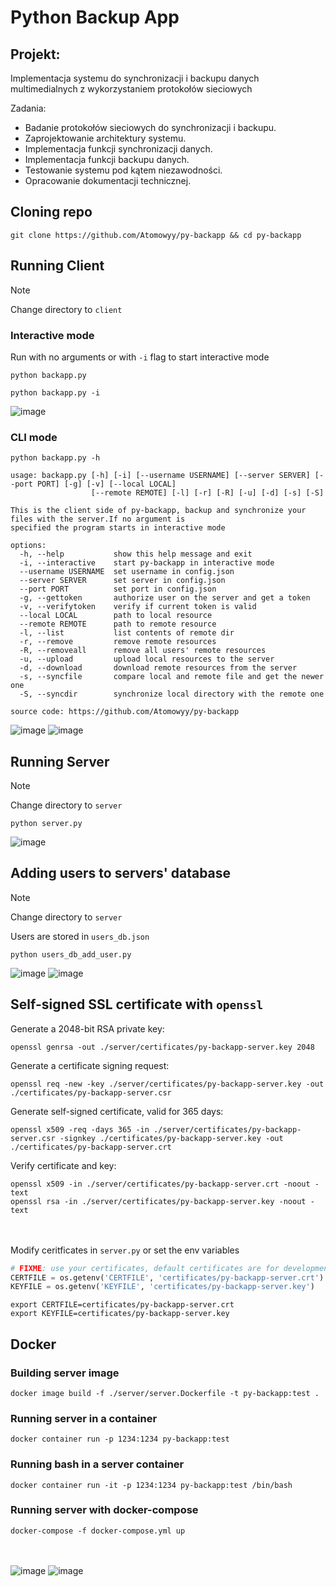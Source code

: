 # Python Backup App

## Projekt:
Implementacja systemu do synchronizacji i backupu danych multimedialnych z wykorzystaniem protokołów sieciowych

Zadania:
-	Badanie protokołów sieciowych do synchronizacji i backupu.
-	Zaprojektowanie architektury systemu.
-	Implementacja funkcji synchronizacji danych.
-	Implementacja funkcji backupu danych.
-	Testowanie systemu pod kątem niezawodności.
-	Opracowanie dokumentacji technicznej.

## Cloning repo
```shell
git clone https://github.com/Atomowyy/py-backapp && cd py-backapp
```

## Running Client
> [!NOTE]
> Change directory to `client`

### Interactive mode
Run with no arguments or with `-i` flag to start interactive mode
```text
python backapp.py
```
```text
python backapp.py -i
```
![image](https://github.com/user-attachments/assets/92ef0ac6-4e80-4ded-b98a-9b9b893bdddd)


### CLI mode
```text
python backapp.py -h
```
```text
usage: backapp.py [-h] [-i] [--username USERNAME] [--server SERVER] [--port PORT] [-g] [-v] [--local LOCAL]
                  [--remote REMOTE] [-l] [-r] [-R] [-u] [-d] [-s] [-S]

This is the client side of py-backapp, backup and synchronize your files with the server.If no argument is
specified the program starts in interactive mode

options:
  -h, --help           show this help message and exit
  -i, --interactive    start py-backapp in interactive mode
  --username USERNAME  set username in config.json
  --server SERVER      set server in config.json
  --port PORT          set port in config.json
  -g, --gettoken       authorize user on the server and get a token
  -v, --verifytoken    verify if current token is valid
  --local LOCAL        path to local resource
  --remote REMOTE      path to remote resource
  -l, --list           list contents of remote dir
  -r, --remove         remove remote resources
  -R, --removeall      remove all users' remote resources
  -u, --upload         upload local resources to the server
  -d, --download       download remote resources from the server
  -s, --syncfile       compare local and remote file and get the newer one
  -S, --syncdir        synchronize local directory with the remote one

source code: https://github.com/Atomowyy/py-backapp
```
![image](https://github.com/user-attachments/assets/c9719a2a-24ab-4f2e-9063-4dba35679c30)
![image](https://github.com/user-attachments/assets/7e783a12-7ba1-4af7-8830-496216be6d2a)



## Running Server
> [!NOTE]
> Change directory to `server`

```shell
python server.py
```
![image](https://github.com/user-attachments/assets/31a38b17-e7d7-4f80-aae7-264b2faeec30)


## Adding users to servers' database
> [!NOTE]
> Change directory to `server`

Users are stored in `users_db.json`
```shell
python users_db_add_user.py
```
![image](https://github.com/user-attachments/assets/3932d217-707d-42fd-9ec7-dd6e4b571568)
![image](https://github.com/user-attachments/assets/42641cd9-3fdb-4932-a205-b8983e4f1f92)


## Self-signed SSL certificate with `openssl`
Generate a 2048-bit RSA private key:
```shell
openssl genrsa -out ./server/certificates/py-backapp-server.key 2048
```
Generate a certificate signing request:
```shell
openssl req -new -key ./server/certificates/py-backapp-server.key -out ./certificates/py-backapp-server.csr
```
Generate self-signed certificate, valid for 365 days:
```shell
openssl x509 -req -days 365 -in ./server/certificates/py-backapp-server.csr -signkey ./certificates/py-backapp-server.key -out ./certificates/py-backapp-server.crt
```
Verify certificate and key:
```shell
openssl x509 -in ./server/certificates/py-backapp-server.crt -noout -text
openssl rsa -in ./server/certificates/py-backapp-server.key -noout -text
```
\
\
Modify ceritficates in `server.py` or set the env variables
```python
# FIXME: use your certificates, default certificates are for development purposes only and shouldn't be used
CERTFILE = os.getenv('CERTFILE', 'certificates/py-backapp-server.crt')
KEYFILE = os.getenv('KEYFILE', 'certificates/py-backapp-server.key')
```
```shell
export CERTFILE=certificates/py-backapp-server.crt
export KEYFILE=certificates/py-backapp-server.key
```

## Docker

### Building server image
```shell
docker image build -f ./server/server.Dockerfile -t py-backapp:test .
```
### Running server in a container
```shell
docker container run -p 1234:1234 py-backapp:test
```
### Running bash in a server container
```shell
docker container run -it -p 1234:1234 py-backapp:test /bin/bash
```

### Running server with docker-compose
```shell
docker-compose -f docker-compose.yml up
```
\
\
![image](https://github.com/user-attachments/assets/9085b9fa-8419-4f76-95ff-2bfdb8a34ccc)
![image](https://github.com/user-attachments/assets/b947e931-93c7-452c-aef4-538d56734700)


